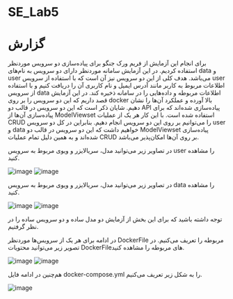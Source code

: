 # SE_Lab5
# گزارش
برای انجام این آزمایش از فریم ورک جنگو برای پیاده‌سازی دو سرویس موردنظر استفاده کردیم. در این آزمایش سامانه موردنظر دارای دو سرویس به نام‌های data و user می‌باشد. هدف کلی از این دو سرویس نیز آن است که با استفاده از سرویس user اطلاعات مربوط به کاربر مانند آدرس ایمیل و نام کاربری آن را دریافت کنیم و با استفاده از سرویس data اطلاعات مربوطه و داده‌هایی را در سامانه ذخیره کند. در این آزمایش قصد داریم که این دو سرویس را بر روی docker بالا آورده و عملکرد آن‌ها را نشان دهیم. شایان ذکر است که این دو سرویس در قالب دو API پیاده‌سازی شده‌اند که برای پیاده‌سازی آن‌ها از ModelViewset استفاده شده است. با این کار هر یک از عملیات CRUD را می‌توانیم بر روی این دو سرویس انجام دهیم. بنابراین در کل دو سرویس user و data خواهیم داشت که این دو سرویس در قالب دو ModelViewset پیاده‌سازی شده‌اند و به همین دلیل تمام عملیات CRUD بر روی آن‌ها امکان‌پذیر می‌باشد.

 در تصاویر زیر می‌توانید مدل، سریالایزر و ویوی مربوط به سرویس user را مشاهده کنید.
 
![image](https://github.com/alivanaki/SE_Lab5/assets/58647313/e94aab27-bf9b-424c-90cb-a1620904e655)
![image](https://github.com/alivanaki/SE_Lab5/assets/58647313/3049858f-c7a9-48b6-87c5-e47ee543302b)

 در تصاویر زیر می‌توانید مدل، سریالایزر و ویوی مربوط به سرویس data را مشاهده کنید.

 ![image](https://github.com/alivanaki/SE_Lab5/assets/58647313/e3647167-5cd1-4403-9dfd-1f74b0b5367d)
![image](https://github.com/alivanaki/SE_Lab5/assets/58647313/fe5709f4-d042-41ca-a872-a12b508ec520)

توجه داشته باشید که برای این بخش از آزمایش دو مدل ساده و دو سرویس ساده را در نظر گرفتیم.

در ادامه برای هر یک از سرویس‌ها موردنظر DockerFile مربوطه را تعریف می‌کنیم. در تصویر زیر می‌توانید محتویات DockerFileهای مربوطه را مشاهده کنید.

![image](https://github.com/alivanaki/SE_Lab5/assets/58647313/12155cc4-b0a9-42a6-aeaa-88731791e853)
![image](https://github.com/alivanaki/SE_Lab5/assets/58647313/ab3e3111-0b73-421a-9fb3-a3077c7e08d1)

هم‌چنین در ادامه فایل docker-compose.yml را به شکل زیر تعریف می‌کنیم.

![image](https://github.com/alivanaki/SE_Lab5/assets/58647313/3d1051ce-8755-40e2-80de-3708a8a08bd5)

